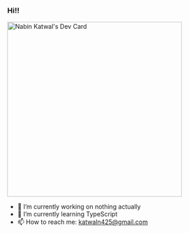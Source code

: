 ### Hi!!

<a href="https://app.daily.dev/nabeenkatwal7"><img src="https://api.daily.dev/devcards/47a55d97e6c142af9862d44e7d2aea68.png?r=jcd" width="400" alt="Nabin Katwal's Dev Card"/></a>

- 🔭 I’m currently working on nothing actually
- 🌱 I’m currently learning TypeScript
- 📫 How to reach me: katwaln425@gmail.com
